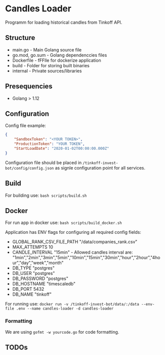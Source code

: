 # Candles Loader

Programm for loading historical candles from Tinkoff API.

## Structure

* main.go - Main Golang source file
* go.mod, go.sum - Golang dependenccies files
* Dockerfile - fFFIle for dockerize application
* build - Folder for storing built binaries
* internal - Private sources/libraries

## Presequencies

* Golang > 1.12

## Configuration

Config file example:

```json
{
    "SandboxToken": "<YOUR TOKEN>",
    "ProductionToken": "YOUR TOKEN",
    "StartLoadDate": "2020-01-02T00:00:00.000Z"
}
```

Configuration  file  should be placed in `/tinkoff-invest-bot/config/config.json`
as signle configuration point for all services.

## Build

For building use: `bash scripts/build.sh`

## Docker

For run app in docker use: `bash scripts/build_docker.sh`

Application has ENV flags for configuring all required config fields:

* GLOBAL_RANK_CSV_FILE_PATH "/data/companies_rank.csv"
* MAX_ATTEMPTS 10
* CANDLE_INTERVAL "15min" - Allowed candles interval are: "1min","2min","3min","5min","10min","15min","30min","hour","2hour","4hour","day","week","month"
* DB_TYPE "postgres"
* DB_USER "postgres"
* DB_PASSWORD "postgres"
* DB_HOSTNAME "timescaledb"
* DB_PORT 5432
* DB_NAME "tinkoff"

For running use: `docker run -v /tinkoff-invest-bot/data/:/data --env-file .env --name candles-loader -d candles-loader`

### Formatting

We are using `gofmt -w yourcode.go` for code formatting.

## TODOs
